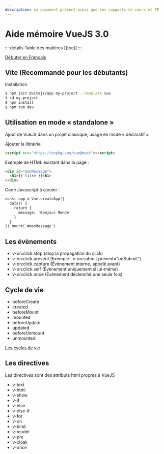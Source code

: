 ```yaml
---
description: Le document présent ainsi que les supports de cours et TP sont actuellement écrits pour VueJS 3.0
---
```


# Aide mémoire VueJS 3.0

::: details Table des matières
[[toc]]
:::

[Débuter en Français](https://fr.vuejs.org/guide/introduction.html)

## Vite (Recommandé pour les débutants)

Installation

```sh
$ npm init @vitejs/app my-project --template vue
$ cd my-project
$ npm install
$ npm run dev
```

## Utilisation en mode « standalone »

Ajout de VueJS dans un projet classique, usage en mode « déclaratif »

Ajouter la librairie

```html
<script src="https://unpkg.com/vue@next"></script>
```

Exemple de HTML existant dans la page :

```html
<div id="monMessage">
  <h1>{{ titre }}<h1>
</div>
```

Code Javascript à ajouter :

```html
const app = Vue.createApp({
  data() {
    return {
      message: 'Bonjour Monde'
    }
  }
}).mount('#monMessage')
```

## Les évènements

- v-on:click.stop (stop la propagation du click)
- v-on:click.prevent (Exemple : v-on:submit.prevent="onSubmit")
- v-on:click.capture (Évènement interne, appelé avant)
- v-on:click.self (Évènement uniquement si lui-même)
- v-on:click.once (Évènement déclenché une seule fois)

## Cycle de vie

- beforeCreate
- created
- beforeMount
- mounted
- beforeUpdate
- updated
- beforeUnmount
- unmounted

[Les cycles de vie](https://fr.vuejs.org/images/lifecycle.png)

## Les directives

Les directives sont des attributs html propres à VueJS

- v-text
- v-html
- v-show
- v-if
- v-else
- v-else-if
- v-for
- v-on
- v-bind
- v-model
- v-pre
- v-cloak
- v-once
